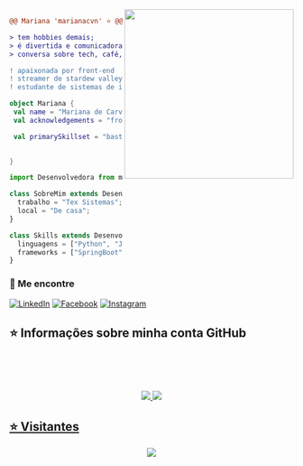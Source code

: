 



<img align="right" width="300" src="https://i2.wp.com/allhtaccess.info/wp-content/uploads/2018/03/programming.gif?fit=1281%2C716&ssl=1" />

```diff
@@ Mariana 'marianacvn' ⭐ @@

> tem hobbies demais;
> é divertida e comunicadora;
> conversa sobre tech, café, cultura japonesa e aleatoriedades;

! apaixonada por front-end
! streamer de stardew valley
! estudante de sistemas de informação
```



```kotlin
object Mariana {
 val name = "Mariana de Carvalho Nunes"
 val acknowledgements = "frontend"

 val primarySkillset = "bastante código e um bom café"
 

}
```
```js
import Desenvolvedora from marianacvn;

class SobreMim extends Desenvolvedora {
  trabalho = "Tex Sistemas";
  local = "De casa";
}

class Skills extends Desenvolvedora {
  linguagens = ["Python", "Java", "JavaScript", "Dart", "TypeScript"];
  frameworks = ["SpringBoot", "Spring", "Django","Vue". "Flask", "Flutter", "React", "React Native", "Bootstrap"];
}
```
### 🔗 Me encontre

<p align="left">
  <a href="https://www.linkedin.com/in/maricarvalhon/" title="LinkedIn">
  <img src="https://img.shields.io/badge/-Linkedin-0e76a8?style=flat-square&logo=Linkedin&logoColor=white" alt="LinkedIn"/></a>

  <a href="https://www.facebook.com/profile.php?id=100092502484200" title="Facebook">
  <img src="https://img.shields.io/badge/-Facebook-3b5998?style=flat-square&labelColor=3b5998&logo=facebook&logoColor=white" alt="Facebook"/></a>

  <a href="https://www.instagram.com/mrnacarv/" title="Instagram">
  <img src="https://img.shields.io/badge/-Instagram-DF0174?style=flat-square&labelColor=DF0174&logo=instagram&logoColor=white" alt="Instagram"/></a>
</p>


## ⭐ Informações sobre minha conta GitHub


<br/>
  <br/>
  <br/>

<div>
 

  <a href="https://github.com/marianacvn">


<p align="center">   
<img src="https://github-readme-stats.vercel.app/api/top-langs/?username=marianacvn&theme=buefy&layout=compact&langs_count=16&hide_border=true&count_private=true"/>
<img src="https://github-readme-stats-sigma-five.vercel.app/api?username=marianacvn&show_icons=true&theme=buefy&hide_border=true&include_all_commits=true&count_private=true&show=reviews,discussions_started,discussions_answered,prs_merged,prs_merged_percentage"/>
</p>
   
<div> 
 
  
## ⭐ Visitantes
<div align="center">  
<p align="center"><img align="center" src="https://profile-counter.glitch.me/{marianacvn}/count.svg" /></p> 
</div> 
  


